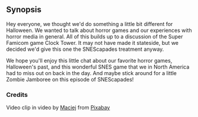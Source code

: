 ## Synopsis

Hey everyone, we thought we'd do something a little bit different for Halloween. We wanted to talk about horror games and our experiences with horror media in general. All of this builds up to a discussion of the Super Famicom game Clock Tower. It may not have made it stateside, but we decided we'd give this one the SNEScapades treatment anyway.

We hope you'll enjoy this little chat about our favorite horror games, Halloween's past, and this wonderful SNES game that we in North America had to miss out on back in the day. And maybe stick around for a little Zombie Jamboree on this episode of SNEScapades!

### Credits

Video clip in video by [Maciej](https://pixabay.com/users/macb3t-8900437/?utm_source=link-attribution&utm_medium=referral&utm_campaign=video&utm_content=16160) from [Pixabay]("https://pixabay.com//?utm_source=link-attribution&utm_medium=referral&utm_campaign=video&utm_content=19627")
